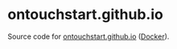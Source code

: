ontouchstart.github.io
======================

Source code for [ontouchstart.github.io](http://ontouchstart.github.io) ([Docker](https://registry.hub.docker.com/u/ontouchstart/ontouchstart.github.io)).
